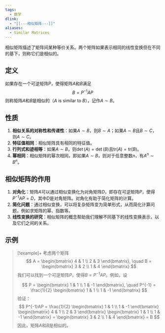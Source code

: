 ```yaml
---
tags:
  - 数学
dlink:
  - "[[---相似矩阵---]]"
aliases:
  - Similar Matrices
---
```

相似矩阵描述了矩阵间某种等价关系。两个矩阵如果表示相同的线性变换但在不同的基下，则称它们是相似的。

## 定义
如果存在一个可逆矩阵$P$，使得矩阵$A$和$B$满足
$$
B = P^{-1}AP
$$
则称矩阵$A$和$B$是相似的（$A$ is similar to $B$），记作$A \sim B$。

## 性质
1. **相似关系的对称性和传递性**：如果$A \sim B$，则$B \sim A$；如果$A \sim B$且$B \sim C$，则$A \sim C$。
2. **特征值相同**：相似矩阵具有相同的特征值。
3. **行列式和迹相等**：如果$A \sim B$，则$\det(A) = \det(B)$且$\text{tr}(A) = \text{tr}(B)$。
4. **幂相同**：相似矩阵的幂次相同，即如果$A \sim B$，则对于任意整数$n$，有$A^n \sim B^n$。

## 相似矩阵的作用
1. **对角化**：矩阵$A$可以通过相似变换化为对角矩阵$D$，即存在可逆矩阵$P$，使得$P^{-1}AP = D$，其中$D$是对角矩阵。对角化有助于简化矩阵的计算。
2. **简化问题**：通过相似变换，可以将复杂矩阵变为简单形式，从而简化计算问题，例如求矩阵的幂、指数等。
3. **线性变换的研究**：相似矩阵的概念帮助我们理解不同基下的线性变换表示，以及它们之间的关系。

## 示例
>[!example]+
> 考虑两个矩阵
> $$
> A = \begin{bmatrix}
> 4 & 1 \\
> 2 & 3
> \end{bmatrix}, \quad B = \begin{bmatrix}
> 3 & 2 \\
> 1 & 4
> \end{bmatrix}
> $$
> 我们可以找到一个可逆矩阵$P$，使得$B = P^{-1}AP$。例如，设
> 
> $$
> P = \begin{bmatrix}
> 1 & 1 \\
> 1 & -1
> \end{bmatrix}, \quad P^{-1} = \frac{1}{2} \begin{bmatrix}
> 1 & 1 \\
> 1 & -1
> \end{bmatrix}
> $$
> 验证：
> $$
> P^{-1}AP = \frac{1}{2} \begin{bmatrix}
> 1 & 1 \\
> 1 & -1
> \end{bmatrix}
> \begin{bmatrix}
> 4 & 1 \\
> 2 & 3
> \end{bmatrix}
> \begin{bmatrix}
> 1 & 1 \\
> 1 & -1
> \end{bmatrix} = \begin{bmatrix}
> 3 & 2 \\
> 1 & 4
> \end{bmatrix} = B
> $$
> 因此，矩阵$A$和$B$是相似的。
